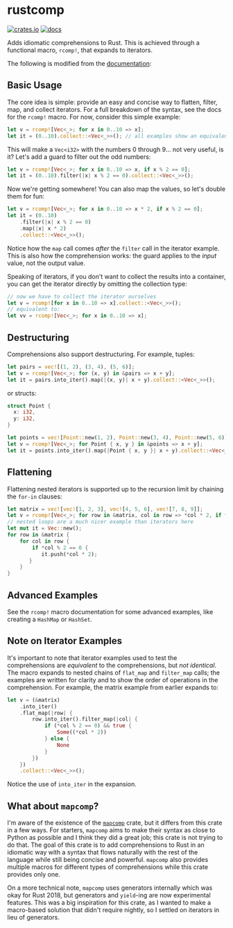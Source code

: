 # rustcomp

[![crates.io](https://img.shields.io/crates/v/rustcomp)](https://crates.io/crates/rustcomp)
[![docs](https://docs.rs/rustcomp/badge.svg)](https://docs.rs/rustcomp)

Adds idiomatic comprehensions to Rust. This is achieved through a functional macro, `rcomp!`, that expands to iterators.

The following is modified from the [documentation](https://docs.rs/rustcomp):

## Basic Usage

The core idea is simple: provide an easy and concise way to flatten, filter,
map, and collect iterators. For a full breakdown of the syntax, see
the docs for the `rcomp!` macro. For now, consider this simple example:

```rust
let v = rcomp![Vec<_>; for x in 0..10 => x];
let it = (0..10).collect::<Vec<_>>(); // all examples show an equivalent iterator
```

This will make a `Vec<i32>` with the numbers 0 through 9... not very useful,
is it? Let's add a guard to filter out the odd numbers:

```rust
let v = rcomp![Vec<_>; for x in 0..10 => x, if x % 2 == 0];
let it = (0..10).filter(|x| x % 2 == 0).collect::<Vec<_>>();
```

Now we're getting somewhere! You can also map the values, so let's double
them for fun:

```rust
let v = rcomp![Vec<_>; for x in 0..10 => x * 2, if x % 2 == 0];
let it = (0..10)
    .filter(|x| x % 2 == 0)
    .map(|x| x * 2)
    .collect::<Vec<_>>();
```

Notice how the `map` call comes _after_ the `filter` call in the iterator example.
This is also how the comprehension works: the guard applies to the _input_ value,
not the output value.

Speaking of iterators, if you don't want to collect the results into a container,
you can get the iterator directly by omitting the collection type:

```rust
// now we have to collect the iterator ourselves
let v = rcomp![for x in 0..10 => x].collect::<Vec<_>>();
// equivalent to:
let vv = rcomp![Vec<_>; for x in 0..10 => x];
```

## Destructuring

Comprehensions also support destructuring. For example, tuples:

```rust
let pairs = vec![(1, 2), (3, 4), (5, 6)];
let v = rcomp![Vec<_>; for (x, y) in &pairs => x + y];
let it = pairs.into_iter().map(|(x, y)| x + y).collect::<Vec<_>>();
```

or structs:

```rust
struct Point {
  x: i32,
  y: i32,
}

let points = vec![Point::new(1, 2), Point::new(3, 4), Point::new(5, 6)];
let v = rcomp![Vec<_>; for Point { x, y } in &points => x + y];
let it = points.into_iter().map(|Point { x, y }| x + y).collect::<Vec<_>>();
```

## Flattening

Flattening nested iterators is supported up to the recursion
limit by chaining the `for-in` clauses:

```rust
let matrix = vec![vec![1, 2, 3], vec![4, 5, 6], vec![7, 8, 9]];
let v = rcomp![Vec<_>; for row in &matrix, col in row => *col * 2, if *col % 2 == 0];
// nested loops are a much nicer example than iterators here
let mut it = Vec::new();
for row in &matrix {
    for col in row {
        if *col % 2 == 0 {
           it.push(*col * 2);
       }
    }
}
```

## Advanced Examples

See the `rcomp!` macro documentation for some advanced examples,
like creating a `HashMap` or `HashSet`.

## Note on Iterator Examples

It's important to note that iterator examples used to test the
comprehensions are _equivalent_ to the comprehensions, but _not
identical_. The macro expands to nested chains of `flat_map`
and `filter_map` calls; the examples are written for clarity
and to show the order of operations in the comprehension. For
example, the matrix example from earlier expands to:

```rust
let v = (&matrix)
    .into_iter()
    .flat_map(|row| {
        row.into_iter().filter_map(|col| {
            if (*col % 2 == 0) && true {
                Some((*col * 2))
            } else {
                None
            }
        })
    })
    .collect::<Vec<_>>();
```

Notice the use of `into_iter` in the expansion.

## What about `mapcomp`?

I'm aware of the existence of the [`mapcomp`](https://docs.rs/mapcomp/latest/mapcomp/index.html)
crate, but it differs from this crate in a few ways. For starters,
`mapcomp` aims to make their syntax as close to Python as possible and
I think they did a great job; this crate is not trying to do that. The
goal of this crate is to add comprehensions to Rust in an idiomatic way
with a syntax that flows naturally with the rest of the language while
still being concise and powerful. `mapcomp` also provides multiple
macros for different types of comprehensions while this crate provides
only one.

On a more technical note, `mapcomp` uses generators internally which was
okay for Rust 2018, but generators and `yield`-ing are now experimental
features. This was a big inspiration for this crate, as I wanted to make
a macro-based solution that didn't require nightly, so I settled on iterators
in lieu of generators.
